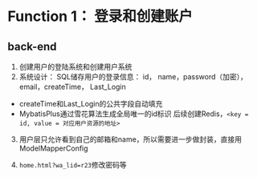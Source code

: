 # Function 1： 登录和创建账户
## back-end
1. 创建用户的登陆系统和创建用户系统
2. 系统设计：
SQL储存用户的登录信息： 
id， name，password（加密）， email，createTime， Last_Login
* createTime和Last_Login的公共字段自动填充
* MybatisPlus通过雪花算法生成全局唯一的id标识
后续创建Redis，```<key = id, value = 对应用户资源的地址>```

3. 用户层只允许看到自己的邮箱和name，所以需要进一步做封装，直接用ModelMapperConfig


1. ```home.html?wa_lid=r23```修改密码等
